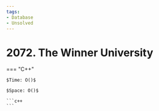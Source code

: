 ```yaml
---
tags:
- Database
- Unsolved
---
```



# 2072. The Winner University

=== "C++"

    $Time: O()$

    $Space: O()$

    ```c++
    ```